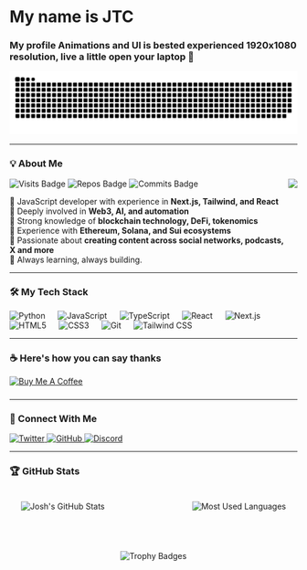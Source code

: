 <h1 align="left">My name is JTC</h1>
<h3 align="left">My profile Animations and UI is bested experienced 1920x1080 resolution, live a little open your laptop 💜</h3>
<img src="https://github.com/Platane/snk/raw/output/github-contribution-grid-snake.svg" alt="Snake animation" />

---
### 💡 About Me
<div align="left">
  <img align="right" height="150" src="https://github.com/JTCdev.png" />
  <img src="https://badges.pufler.dev/visits/JTCdev/badge-it" height="25" alt="Visits Badge" />
  <img src="https://badges.pufler.dev/repos/JTCdev" height="25" alt="Repos Badge" />
  <img src="https://badges.pufler.dev/commits/monthly/JTCdev" height="25" alt="Commits Badge" />
</div>

🔹 JavaScript developer with experience in **Next.js, Tailwind, and React**  
🔹 Deeply involved in **Web3, AI, and automation**  
🔹 Strong knowledge of **blockchain technology, DeFi, tokenomics**  
🔹 Experience with **Ethereum, Solana, and Sui ecosystems**  
🔹 Passionate about **creating content across social networks, podcasts, X and more**  
🔹 Always learning, always building. 

---
### 🛠️ My Tech Stack
<div align="left">
  <img src="https://cdn.jsdelivr.net/gh/devicons/devicon/icons/python/python-original.svg" height="30" alt="Python"  />
  <img width="14" />
  <img src="https://cdn.jsdelivr.net/gh/devicons/devicon/icons/javascript/javascript-original.svg" height="30" alt="JavaScript"  />
  <img width="14" />
  <img src="https://cdn.jsdelivr.net/gh/devicons/devicon/icons/typescript/typescript-original.svg" height="30" alt="TypeScript"  />
  <img width="14" />
  <img src="https://cdn.jsdelivr.net/gh/devicons/devicon/icons/react/react-original.svg" height="30" alt="React"  />
  <img width="14" />
  <img src="https://cdn.jsdelivr.net/gh/devicons/devicon/icons/nextjs/nextjs-original.svg" height="30" alt="Next.js"  />
  <img width="14" />
  <img src="https://cdn.jsdelivr.net/gh/devicons/devicon/icons/html5/html5-original.svg" height="30" alt="HTML5"  />
  <img width="14" />
  <img src="https://cdn.jsdelivr.net/gh/devicons/devicon/icons/css3/css3-original.svg" height="30" alt="CSS3"  />
  <img width="14" />
  <img src="https://cdn.jsdelivr.net/gh/devicons/devicon/icons/git/git-original.svg" height="30" alt="Git"  />
  <img width="14" />
  <img src="https://upload.wikimedia.org/wikipedia/commons/d/d5/Tailwind_CSS_Logo.svg" height="30" alt="Tailwind CSS" />
  </div>

---
  
  ### ☕ Here's how you can say thanks
<p align="left">
  <a href="https://www.buymeacoffee.com/jtcdev">
    <img src="https://cdn.buymeacoffee.com/buttons/v2/default-yellow.png" height="50" width="210" alt="Buy Me A Coffee"/>
  </a>
</p>

###

---

### 📢 Connect With Me
<div align="left">
  <a href="https://x.com/JTCdev" target="_blank">
    <img src="https://img.shields.io/static/v1?message=Twitter&logo=twitter&label=&color=1DA1F2&logoColor=white&labelColor=&style=for-the-badge" height="35" alt="Twitter"  />
  </a>
  <a href="https://github.com/JTCdev" target="_blank">
    <img src="https://img.shields.io/static/v1?message=GitHub&logo=github&label=&color=333&logoColor=white&labelColor=&style=for-the-badge" height="35" alt="GitHub"  />
  </a>
  <a href="https://discord.gg/JTCdev" target="_blank">
    <img src="https://img.shields.io/static/v1?message=Discord&logo=discord&label=&color=7289DA&logoColor=white&labelColor=&style=for-the-badge" height="35" alt="Discord"  />
  </a>
</div>

---

### **🏆 GitHub Stats**
<div align="center" style="display: flex; justify-content: space-between; padding-bottom: 20px;">
  <img style="padding: 20px;" src="https://github-readme-stats.vercel.app/api?username=JTCdev&include_all_commits=true&count_private=true&show_icons=true&locale=en&layout=compact&theme=chartreuse-dark" alt="Josh's GitHub Stats" />
  <img style="padding: 20px;" src="https://github-readme-stats.vercel.app/api/top-langs?username=JTCdev&show_icons=true&locale=en&layout=compact&theme=chartreuse-dark" alt="Most Used Languages" />
</div>

<div align="center" style="padding-top: 30px;">
  <img src="https://github-profile-trophy.vercel.app/?username=jtcdev&column=8&margin-w=15&margin-h=15&theme=dracula" height="120" alt="Trophy Badges" />
</div>

